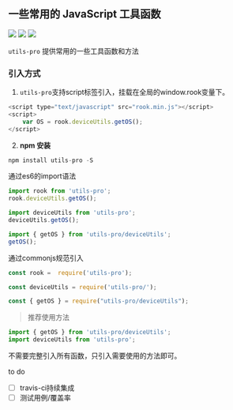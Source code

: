 ## 一些常用的 JavaScript 工具函数

[![](https://img.shields.io/npm/v/utils-pro.svg?style=flat)](https://npmjs.com/package/utils-pro)
[![](https://img.shields.io/npm/dm/utils-pro.svg?style=flat)](https://npmjs.com/package/utils-pro)
[![](https://img.shields.io/bundlephobia/minzip/utils-pro.svg?style=flat)](https://bundlephobia.com/result?p=utils-pro)

`utils-pro` 提供常用的一些工具函数和方法

### 引入方式
1. `utils-pro`支持script标签引入，挂载在全局的window.rook变量下。
```js
<script type="text/javascript" src="rook.min.js"></script>
<script>
    var OS = rook.deviceUtils.getOS();
</script>
```
2. **npm 安装**
```js
npm install utils-pro -S
```

通过es6的import语法
```js
import rook from 'utils-pro';
rook.deviceUtils.getOS();

import deviceUtils from 'utils-pro';
deviceUtils.getOS();

import { getOS } from 'utils-pro/deviceUtils';
getOS();
```

通过commonjs规范引入
```js
const rook =  require('utils-pro');

const deviceUtils = require('utils-pro/');

const { getOS } = require("utils-pro/deviceUtils");
```

> 推荐使用方法
```js
import { getOS } from 'utils-pro/deviceUtils';
import deviceUtils from 'utils-pro';
```

不需要完整引入所有函数，只引入需要使用的方法即可。

to do

- [ ] travis-ci持续集成
- [ ] 测试用例/覆盖率